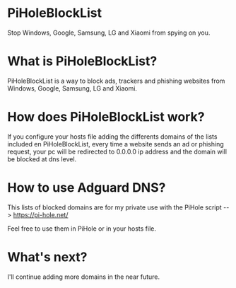 # PiHoleBlockList
Stop Windows, Google, Samsung, LG and Xiaomi from spying on you.

# What is PiHoleBlockList?

PiHoleBlockList is a way to block ads, trackers and phishing websites from Windows, Google, Samsung, LG and Xiaomi.

# How does PiHoleBlockList work?

If you configure your hosts file adding the differents domains of the lists included en PiHoleBlockList, every time a website sends an ad or phishing request, your pc will be redirected to 0.0.0.0 ip address and the domain will be blocked at dns level.

# How to use Adguard DNS?

This lists of blocked domains are for my private use with the PiHole script --> https://pi-hole.net/

Feel free to use them in PiHole or in your hosts file.

# What's next?

I'll continue adding more domains in the near future.
